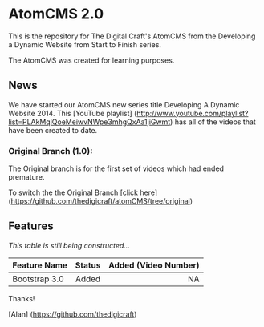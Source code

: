 AtomCMS 2.0
=========================


This is the repository for The Digital Craft's AtomCMS from the Developing a Dynamic Website from Start to Finish series.

The AtomCMS was created for learning purposes.  

## News

We have started our AtomCMS new series title Developing A Dynamic Website 2014. This [YouTube playlist] (http://www.youtube.com/playlist?list=PLAkMqlQoeMeiwvNWpe3mhgQxAa1jiGwmt) has all of the videos that have been created to date.

### Original Branch (1.0):

The Original branch is for the first set of videos which had ended premature.  

To switch the the Original Branch [click here] (https://github.com/thedigicraft/atomCMS/tree/original)


Features
--------
_This table is still being constructed..._

| Feature Name			|Status		| Added	(Video Number)	|
|-----------------------|:---------:|----------------------:|
| Bootstrap 3.0			|Added		| NA					|



Thanks!

[Alan] (https://github.com/thedigicraft)
